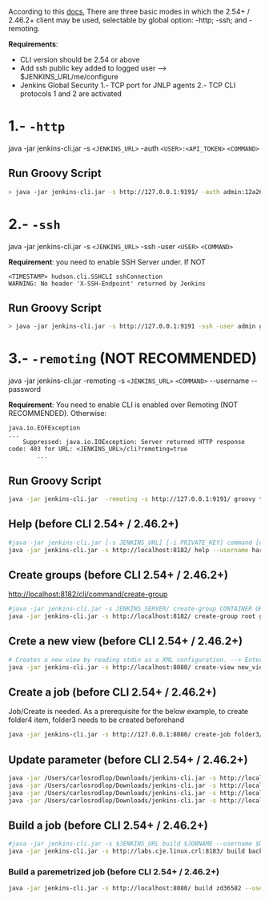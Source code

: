According to this [docs](https://jenkins.io/doc/book/managing/cli/), There are three basic modes in which the 2.54+ / 2.46.2+ client may be used, selectable by global option: -http; -ssh; and -remoting.

**Requirements**:

- CLI version should be 2.54 or above
- Add ssh public key added to logged user --> $JENKINS_URL/me/configure
- Jenkins Global Security 1.- TCP port for JNLP agents 2.- TCP CLI protocols 1 and 2 are activated

# 1.- `-http`

java -jar jenkins-cli.jar -s `<JENKINS_URL>` -auth `<USER>:<API_TOKEN>` `<COMMAND>`

## Run Groovy Script

```sh
> java -jar jenkins-cli.jar -s http://127.0.0.1:9191/ -auth admin:12a269a2d9235306f22430c383f34b48 groovy = < test.groovy
```

# 2.- `-ssh`


java -jar jenkins-cli.jar -s `<JENKINS_URL>` -ssh -user `<USER>`  `<COMMAND>`

**Requirement**: you need to enable SSH Server under. If NOT

```
<TIMESTAMP> hudson.cli.SSHCLI sshConnection
WARNING: No header 'X-SSH-Endpoint' returned by Jenkins
```

## Run Groovy Script

```sh
> java -jar jenkins-cli.jar -s http://127.0.0.1:9191 -ssh -user admin groovy = < test.groovy
```


# 3.- `-remoting` (NOT RECOMMENDED)

java -jar jenkins-cli.jar  -remoting -s `<JENKINS_URL>` `<COMMAND>` --username <USER> --password <PASS>

**Requirement**: You need to enable CLI is enabled over Remoting (NOT RECOMMENDED). Otherwise:

```
java.io.EOFException
...
    Suppressed: java.io.IOException: Server returned HTTP response code: 403 for URL: <JENKINS_URL>/cli?remoting=true
        ...
```

## Run Groovy Script

```sh
java -jar jenkins-cli.jar  -remoting -s http://127.0.0.1:9191/ groovy test.groovy --username admin --password admin
```

## Help (before CLI 2.54+ / 2.46.2+)

```sh
#java -jar jenkins-cli.jar [-s JENKINS_URL] [-i PRIVATE_KEY] command [options...] [arguments...]
java -jar jenkins-cli.jar -s http://localhost:8182/ help --username harryh --password harryh
```

## Create groups (before CLI 2.54+ / 2.46.2+)

<http://localhost:8182/cli/command/create-group>

```sh
#java -jar jenkins-cli.jar -s JENKINS_SERVER/ create-group CONTAINER GROUP --username USERNAME --password PASSWORD
java -jar jenkins-cli.jar -s http://localhost:8182/ create-group root groupByCli --username harryh --password harryh
```

## Crete a new view (before CLI 2.54+ / 2.46.2+)

```sh
# Creates a new view by reading stdin as a XML configuration. --> Enter xml by < file.xml
java -jar jenkins-cli.jar -s http://localhost:8080/ create-view new_view < view.xml
```

## Create a job (before CLI 2.54+ / 2.46.2+)

Job/Create is needed. As a prerequisite for the below example, to create folder4 item, folder3 needs to be created beforehand

```sh
java -jar jenkins-cli.jar -s http://127.0.0.1:8080/ create-job folder3/folder4 --username admin --password admin  < 006-folder-creator.xml
```

## Update parameter (before CLI 2.54+ / 2.46.2+)

```sh
java -jar /Users/carlosrodlop/Downloads/jenkins-cli.jar -s http://localhost:8080/ -noKeyAuth set-build-parameter PARAMETER updateValue
java -jar /Users/carlosrodlop/Downloads/jenkins-cli.jar -s http://localhost:8080/ -noKeyAuth set-build-parameter PARAMETER updateValue --username admin --password admin
java -jar /Users/carlosrodlop/Downloads/jenkins-cli.jar -s http://localhost:8080/job/freestyle_test/5/ -noKeyAuth set-build-parameter PARAMETER updateValue --username admin --password admin
java -jar /Users/carlosrodlop/Downloads/jenkins-cli.jar -s http://localhost:8080/ -noKeyAuth set-build-parameter PARAMETER2 updateValue2 --username admin --password admin
```

## Build a job (before CLI 2.54+ / 2.46.2+)

```sh
#java -jar jenkins-cli.jar -s $JENKINS_URL build $JOBNAME --username $USERID --password $PASS
java -jar jenkins-cli.jar -s http://labs.cje.linux.crl:8183/ build backup_ZD35395_ex --username admin --password admin
```

### Build a paremetrized job (before CLI 2.54+ / 2.46.2+)

```sh
java -jar jenkins-cli.jar -s http://localhost:8080/ build zd36582 --username admin --password admin -p PARAMATER1=new1 -p PARAMATER2=new2
```
